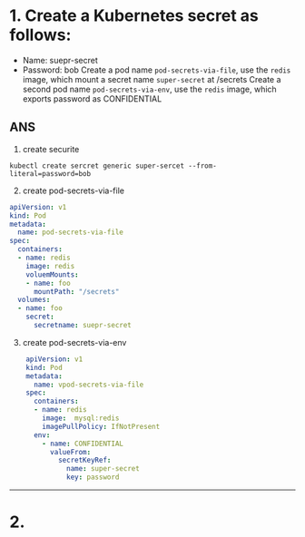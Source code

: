 # 1. Create a Kubernetes secret as follows:  
* Name: suepr-secret
* Password: bob
Create a pod name `pod-secrets-via-file`, use the `redis` image, which mount a secret name `super-secret` at /secrets
Create a second pod name `pod-secrets-via-env`, use the `redis` image, which exports password as CONFIDENTIAL

## ANS

1. create securite
```
kubectl create sercret generic super-sercet --from-literal=password=bob
```
2. create pod-secrets-via-file
```yml
apiVersion: v1
kind: Pod
metadata:
  name: pod-secrets-via-file
spec:
  containers:
  - name: redis
    image: redis
    voluemMounts:
    - name: foo
      mountPath: "/secrets"
  volumes:
  - name: foo
    secret:
      secretname: suepr-secret
```
3. create pod-secrets-via-env
```yml
    apiVersion: v1
    kind: Pod
    metadata:
      name: vpod-secrets-via-file
    spec:
      containers:
      - name: redis
        image:  mysql:redis
        imagePullPolicy: IfNotPresent
      env:
        - name: CONFIDENTIAL
          valueFrom:
            secretKeyRef:
              name: super-secret
              key: password
```

---

# 2.